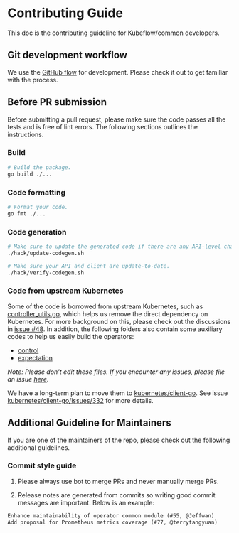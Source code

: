 # Contributing Guide

This doc is the contributing guideline for Kubeflow/common developers.

## Git development workflow

We use the [GitHub flow](https://guides.github.com/introduction/flow/) for development. Please check it out to get familiar with the process.

## Before PR submission

Before submitting a pull request, please make sure the code passes all the tests and is free of lint errors. The following sections outlines the instructions.

### Build

```bash
# Build the package.
go build ./...
```

### Code formatting

```bash
# Format your code.
go fmt ./...
```

### Code generation

```bash
# Make sure to update the generated code if there are any API-level changes.
./hack/update-codegen.sh
```

```bash
# Make sure your API and client are update-to-date.
./hack/verify-codegen.sh
```

### Code from upstream Kubernetes

Some of the code is borrowed from upstream Kubernetes, such as [controller_utils.go](https://github.com/kubernetes/kubernetes/blob/master/pkg/controller/controller_utils.go), which helps us remove the direct dependency on Kubernetes. For more background on this, please check out the discussions in [issue #48](https://github.com/kubeflow/common/issues/48). In addition, the following folders also contain some auxiliary codes to help us easily build the operators:

- [control](./pkg/controller.v1/control)
- [expectation](./pkg/controller.v1/expectation)

*Note: Please don't edit these files. If you encounter any issues, please file an issue [here](https://github.com/kubeflow/common/issues).*

We have a long-term plan to move them to [kubernetes/client-go](https://github.com/kubernetes/client-go). See issue [kubernetes/client-go/issues/332](https://github.com/kubernetes/client-go/issues/332) for more details.

## Additional Guideline for Maintainers

If you are one of the maintainers of the repo, please check out the following additional guidelines.

### Commit style guide

1. Please always use bot to merge PRs and never manually merge PRs.

2. Release notes are generated from commits so writing good commit messages are important. Below is an example:

```md
Enhance maintainability of operator common module (#55, @Jeffwan)
Add proposal for Prometheus metrics coverage (#77, @terrytangyuan)
```
